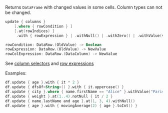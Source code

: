 [//]: # (title: update)

<!---IMPORT org.jetbrains.kotlinx.dataframe.samples.api.Modify-->

Returns `DataFrame` with changed values in some cells. Column types can not be changed.

```kotlin
update { columns }
    [.where { rowCondition } ]
    [.at(rowIndices) ] 
     .with { rowExpression } | .withNull() | .withZero() | .withValue(value) | .withRowCol { rowColExpression }

rowCondition: DataRow.(OldValue) -> Boolean
rowExpression: DataRow.(OldValue) -> NewValue
rowColExpression: DataRow.(DataColumn) -> NewValue
```

See [column selectors](ColumnSelectors.md) and [row expressions](DataRow.md#row-expressions)

Examples:

<!---FUN update-->

```kotlin
df.update { age }.with { it * 2 }
df.update { dfsOf<String>() }.with { it.uppercase() }
df.update { city }.where { name.firstName == "Alice" }.withValue("Paris")
df.update { weight }.at(1..4).notNull { it / 2 }
df.update { name.lastName and age }.at(1, 3, 4).withNull()
df.update { age }.with { movingAverage(2) { age }.toInt() }
```

<!---END-->
